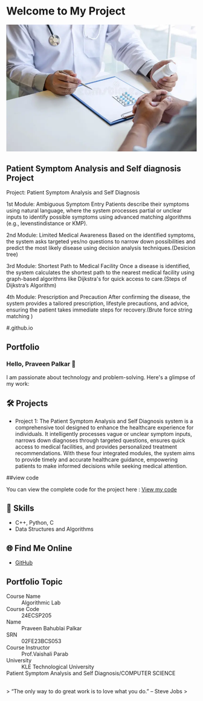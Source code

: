 # Welcome to My Project

![Patient Symptom Analysis and Self diagnosis ](Healthcare.png)


## Patient Symptom Analysis and Self diagnosis Project 
 Project: Patient Symptom Analysis and Self Diagnosis 


1st Module: Ambiguous Symptom Entry
Patients describe their symptoms using natural language, where the system processes partial or unclear inputs to identify possible symptoms using advanced matching algorithms (e.g., levenstindistance  or KMP).

2nd Module: Limited Medical Awareness
Based on the identified symptoms, the system asks targeted yes/no questions to narrow down possibilities and predict the most likely disease using decision analysis techniques.(Desicion tree)

3rd Module: Shortest Path to Medical Facility
Once a disease is identified, the system calculates the shortest path to the nearest medical facility using graph-based algorithms like Dijkstra's for quick access to care.(Steps of Dijkstra’s Algorithm)

4th Module: Prescription and Precaution
After confirming the disease, the system provides a tailored prescription, lifestyle precautions, and advice, ensuring the patient takes immediate steps for recovery.(Brute force string matching )


     
#.github.io  

## Portfolio

### Hello, Praveen Palkar 👋

I am passionate about technology and problem-solving. Here's a glimpse of my work:

## 🛠 Projects
- Project 1: The Patient Symptom Analysis and Self Diagnosis system is a comprehensive tool designed to enhance the healthcare experience for individuals. It intelligently processes vague or unclear symptom inputs, narrows down diagnoses through targeted questions, ensures quick access to medical facilities, and provides personalized treatment recommendations. With these four integrated modules, the system aims to provide timely and accurate healthcare guidance, empowering patients to make informed decisions while seeking medical attention.

 ##view code
 
You can view the complete code for the project here :
[View my code](Project1.cpp)


## 🚀 Skills
- C++, Python, C
- Data Structures and Algorithms

## 🌐 Find Me Online
- [GitHub](https://github.com/PraveenPalkar18)


## Portfolio Topic

<dl>
<dt>Course Name</dt>
<dd>Algorithmic Lab</dd>
<dt>Course Code</dt>
<dd>24ECSP205</dd>
<dt>Name</dt>
<dd>Praveen Bahublai Palkar</dd>
<dt>SRN</dt>
<dd>02FE23BCS053</dd>
<dt>Course Instructor</dt>
<dd>Prof.Vaishali Parab</dd>
<dt>University</dt>
<dd>KLE Technological University</dd>
<dt>Patient Symptom Analysis and Self Diagnosis/COMPUTER SCIENCE</dt>
</dl>

<br> 
> “The only way to do great work is to love what you do.” – Steve Jobs
>
